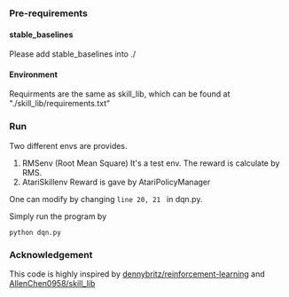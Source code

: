 ### Pre-requirements
#### stable_baselines
Please add stable_baselines into ./

#### Environment
Requirments are the same as skill_lib, which can be found at "./skill_lib/requirements.txt"

### Run
Two different envs are provides.
1. RMSenv (Root Mean Square)
  It's a test env. The reward is calculate by RMS.
2. AtariSkillenv
  Reward is gave by AtariPolicyManager
  
One can modify by changing ```line 20, 21 ``` in dqn.py.

Simply run the program by
```
python dqn.py
```



### Acknowledgement
This code is highly inspired by [dennybritz/reinforcement-learning](https://github.com/dennybritz/reinforcement-learning) and [AllenChen0958/skill_lib](https://github.com/AllenChen0958/skill_lib)

